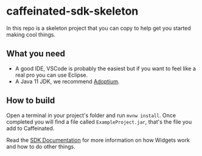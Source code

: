 # caffeinated-sdk-skeleton

In this repo is a skeleton project that you can copy to help get you started making cool things.

## What you need

- A good IDE, VSCode is probably the easiest but if you want to feel like a real pro you can use Eclipse.
- A Java 11 JDK, we recommend [Adoptium](https://adoptium.net).

## How to build

Open a terminal in your project's folder and run `mvnw install`. Once completed you will find a file called `ExampleProject.jar`, that's the file you add to Caffeinated.

Read the [SDK Documentation](https://casterlabs.github.io/caffeinated-sdk/Plugins%20Development/) for more information on how Widgets work and how to do other things.
